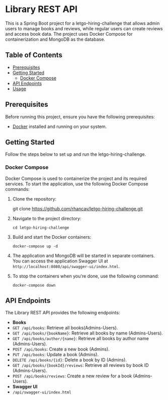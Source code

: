 # Library REST API

This is a Spring Boot project for a letgo-hiring-challenge that allows admin users to manage books
and reviews, while regular users can create reviews and access book data. The project uses Docker
Compose for containerization and MongoDB as the database.

## Table of Contents

- [Prerequisites](#prerequisites)
- [Getting Started](#getting-started)
    - [Docker Compose](#docker-compose)
- [API Endpoints](#api-endpoints)
- [Usage](#usage)

## Prerequisites

Before running this project, ensure you have the following prerequisites:

- [Docker](https://www.docker.com/get-started) installed and running on your system.

## Getting Started

Follow the steps below to set up and run the letgo-hiring-challenge.

### Docker Compose

Docker Compose is used to containerize the project and its required services. To start the
application, use the following Docker Compose commands:

1. Clone the repository:

   git clone https://github.com/rhancav/letgo-hiring-challenge.git

2. Navigate to the project directory:

   ```cd letgo-hiring-challenge```

3. Build and start the Docker containers:

   ```docker-compose up -d```
4. The application and MongoDB will be started in separate containers. You can access the
   application Swagger UI at `http://localhost:8080/api/swagger-ui/index.html`.

5. To stop the containers when you're done, use the following command:

   ```docker-compose down```

## API Endpoints

The Library REST API provides the following endpoints:

- **Books**
- `GET /api/books`: Retrieve all books(Admins-Users).
- `GET /api/books/{bookName}`: Retrieve all books by name (Admins-Users).
- `GET /api/books/author/{name}`: Retrieve all books by author name (Admins-Users).
- `POST /api/books`: Create a new book (Admins).
- `PUT /api/books`: Update a book (Admins).
- `DELETE /api/books/{id}`: Delete a book by ID (Admins).
- `GET /api/books/{bookId}/reviews`: Retrieve all reviews by book ID (Admins-Users).
- `POST /api/books/reviews`: Create a new review for a book (Admins-Users).
- **Swagger UI**
- `/api/swagger-ui/index.html`
